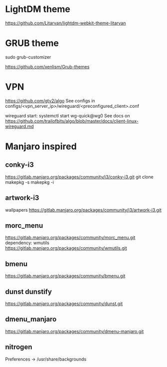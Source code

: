 # LightDM theme

https://github.com/Litarvan/lightdm-webkit-theme-litarvan

# GRUB theme

sudo grub-customizer

https://github.com/xenlism/Grub-themes

# VPN

https://github.com/gtv2/algo
See configs in configs/<vpn_server_ip>/wireguard/<preconfigured_client>.conf

wireguard start: systemctl start wg-quick@wg0
See docs on https://github.com/trailofbits/algo/blob/master/docs/client-linux-wireguard.md

# Manjaro inspired

## conky-i3
https://gitlab.manjaro.org/packages/community/i3/conky-i3.git
git clone
makepkg -s
makepkg -i

## artwork-i3
wallpapers
https://gitlab.manjaro.org/packages/community/i3/artwork-i3.git

## morc_menu
https://gitlab.manjaro.org/packages/community/morc_menu.git
dependency: wmutils
https://gitlab.manjaro.org/packages/community/wmutils.git

## bmenu
https://gitlab.manjaro.org/packages/community/bmenu.git

## dunst dunstify
https://gitlab.manjaro.org/packages/community/dunst.git

## dmenu_manjaro
https://gitlab.manjaro.org/packages/community/dmenu-manjaro.git

## nitrogen
Preferences -> /usr/share/backgrounds
